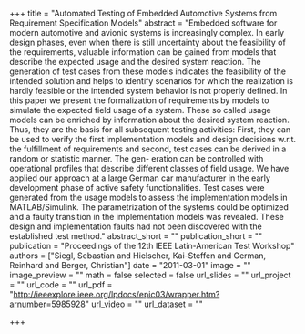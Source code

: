 +++
title = "Automated Testing of Embedded Automotive Systems from Requirement Specification Models"
abstract = "Embedded software for modern automotive and avionic systems is increasingly complex. In early design phases, even when there is still uncertainty about the feasibility of the requirements, valuable information can be gained from models that describe the expected usage and the desired system reaction. The generation of test cases from these models indicates the feasibility of the intended solution and helps to identify scenarios for which the realization is hardly feasible or the intended system behavior is not properly defined. In this paper we present the formalization of requirements by models to simulate the expected field usage of a system. These so called usage models can be enriched by information about the desired system reaction. Thus, they are the basis for all subsequent testing activities: First, they can be used to verify the first implementation models and design decisions w.r.t. the fulfillment of requirements and second, test cases can be derived in a random or statistic manner. The gen- eration can be controlled with operational profiles that describe different classes of field usage. We have applied our approach at a large German car manufacturer in the early development phase of active safety functionalities. Test cases were generated from the usage models to assess the implementation models in MATLAB/Simulink. The parametrization of the systems could be optimized and a faulty transition in the implementation models was revealed. These design and implementation faults had not been discovered with the established test method."
abstract_short = ""
publication_short = ""
publication = "Proceedings of the 12th IEEE Latin-American Test Workshop"
authors = ["Siegl, Sebastian and Hielscher, Kai-Steffen and German, Reinhard and Berger, Christian"]
date = "2011-03-01"
image = ""
image_preview = ""
math = false
selected = false
url_slides = ""
url_project = ""
url_code = ""
url_pdf = "http://ieeexplore.ieee.org/lpdocs/epic03/wrapper.htm?arnumber=5985928"
url_video = ""
url_dataset = ""

+++
